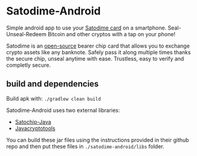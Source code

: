 # Satodime-Android

Simple android app to use your [Satodime card](satodime.io) on a smartphone. 
Seal-Unseal-Redeem Bitcoin and other cryptos with a tap on your phone!

Satodime is an [open-source](https://github.com/Toporin/Satodime-Tool) bearer chip card that allows you to exchange crypto assets like any banknote. 
Safely pass it along multiple times thanks the secure chip, unseal anytime with ease. Trustless, easy to verify and completly secure.

## build and dependencies

Build apk with: ```./gradlew clean build```

Satodime-Android uses two external libraries: 
* [Satochip-Java](https://github.com/Toporin/Satochip-Java) 
* [Javacryptotools](https://github.com/Toporin/Javacryptotools)

You can build these jar files  using the instructions provided in their github repo and then put these files in ```./satodime-android/libs``` folder.


